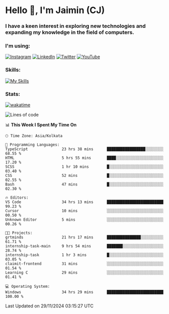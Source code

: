 <h1>Hello 👋, I'm Jaimin (CJ)</h1>
<h3>I have a keen interest in exploring new technologies and expanding my knowledge in the field of computers.</h3>

<h3 align="left"> I'm using: </h3>

[![Instagram](https://img.shields.io/badge/Instagram-%23E4405F.svg?style=for-the-badge&logo=Instagram&logoColor=white)](https://instagram.com/jaimin_chovatia) [![LinkedIn](https://img.shields.io/badge/linkedin-%230077B5.svg?style=for-the-badge&logo=linkedin&logoColor=white)](https://www.linkedin.com/in/jaimin-chovatia-691b8b29a) [![Twitter](https://img.shields.io/badge/Twitter-%231DA1F2.svg?style=for-the-badge&logo=Twitter&logoColor=white)](https://twitter.com/jaimin_chovatia) [![YouTube](https://img.shields.io/badge/YouTube-%23FF0000.svg?style=for-the-badge&logo=YouTube&logoColor=white)](https://youtube.com/@cjcreations5172) 

**<h3 align="left">Skills:</h3>**

[![My Skills](https://skillicons.dev/icons?i=ts,js,java,py,react,nextjs,nodejs,postgres,mongodb,git)](https://skillicons.dev)

<!---
 **<h3 align="left">🏆 Achievements:</h3>**
 [![An image of @jaimin25's Holopin badges, which is a link to view their full Holopin profile](https://holopin.me/jaimin25)](https://holopin.io/@jaimin25)
-->

**<h3 align="left">Stats:</h3>**

[![wakatime](https://wakatime.com/badge/user/b2a7cf30-099b-4a62-be11-c3b7dc700323.svg)](https://wakatime.com/@b2a7cf30-099b-4a62-be11-c3b7dc700323)

<!--START_SECTION:waka-->
![Lines of code](https://img.shields.io/badge/From%20Hello%20World%20I%27ve%20Written-1.0%20million%20lines%20of%20code-blue)

📊 **This Week I Spent My Time On** 

```text
🕑︎ Time Zone: Asia/Kolkata

💬 Programming Languages: 
TypeScript               23 hrs 38 mins      █████████████████░░░░░░░░   68.55 % 
HTML                     5 hrs 55 mins       ████░░░░░░░░░░░░░░░░░░░░░   17.20 % 
SCSS                     1 hr 10 mins        █░░░░░░░░░░░░░░░░░░░░░░░░   03.40 % 
CSS                      52 mins             █░░░░░░░░░░░░░░░░░░░░░░░░   02.55 % 
Bash                     47 mins             █░░░░░░░░░░░░░░░░░░░░░░░░   02.30 % 

🔥 Editors: 
VS Code                  34 hrs 13 mins      █████████████████████████   99.23 % 
Cursor                   10 mins             ░░░░░░░░░░░░░░░░░░░░░░░░░   00.50 % 
Unknown Editor           5 mins              ░░░░░░░░░░░░░░░░░░░░░░░░░   00.26 % 

🐱‍💻 Projects: 
grtminds                 21 hrs 17 mins      ███████████████░░░░░░░░░░   61.71 % 
internship-task-main     9 hrs 54 mins       ███████░░░░░░░░░░░░░░░░░░   28.74 % 
internship-task          1 hr 3 mins         █░░░░░░░░░░░░░░░░░░░░░░░░   03.05 % 
claimit-frontend         31 mins             ░░░░░░░░░░░░░░░░░░░░░░░░░   01.54 % 
Learning C               29 mins             ░░░░░░░░░░░░░░░░░░░░░░░░░   01.41 % 

💻 Operating System: 
Windows                  34 hrs 29 mins      █████████████████████████   100.00 % 
```


 Last Updated on 29/11/2024 03:15:27 UTC
<!--END_SECTION:waka-->
